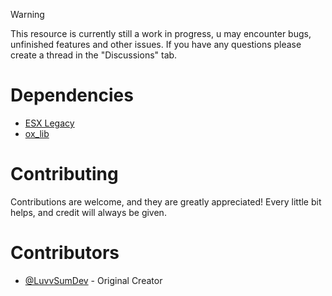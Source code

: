 > [!WARNING]
> This resource is currently still a work in progress, u may encounter bugs, unfinished features and other issues. If you have any questions please create a thread in the "Discussions" tab.

# Dependencies
- [ESX Legacy](https://github.com/esx-framework/esx_core)
- [ox_lib](https://github.com/overextended/ox_lib)

# Contributing
Contributions are welcome, and they are greatly appreciated! Every little bit helps, and credit will always be given.

# Contributors
- [@LuvvSumDev](https://github.com/LuvvSumDev) - Original Creator